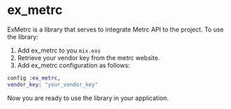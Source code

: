 # ex_metrc
ExMetrc is a library that serves to integrate Metrc API to the project.
To use the library:

1. Add ex_metrc to you `mix.exs`
2. Retrieve your vendor key from the metrc website.
3. Add ex_metrc configuration as follows:
 ```elixir
 config :ex_metrc,
 vendor_key: "your_vendor_key"
 ```

Now you are ready to use the library in your application.
